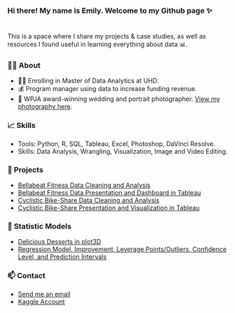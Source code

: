 ### Hi there! My name is Emily. Welcome to my Github page ✨
#

This is a space where I share my projects & case studies, as well as resources I found useful in learning everything about data 📊. 

### 🙋‍♀️  About
- 👩‍🎓 Enrolling in Master of Data Analytics at UHD.
- 💰 Program manager using data to increase funding revenue.
- 📸 WPJA award-winning wedding and portrait photographer. [View my photography here](https://www.1314studio.net/houston).


### 📈  Skills
- Tools: Python, R, SQL, Tableau, Excel, Photoshop, DaVinci Resolve.
- Skills: Data Analysis, Wrangling, Visualization, Image and Video Editing.

### 📂 Projects
- [Bellabeat Fitness Data Cleaning and Analysis](https://github.com/xtenix88/Google-Data-Analytics-Bellabeat-Case-Study) 
- [Bellabeat Fitness Data Presentation and Dashboard in Tableau](https://public.tableau.com/app/profile/emily.liang7497/viz/BellabeatFitnessDataAnalysis-GoogleDataAnalyticsCapstone/Story1)
- [Cyclistic Bike-Share Data Cleaning and Analysis](https://github.com/xtenix88/Google-Data-Analytic-Capstone)
- [Cyclistic Bike-Share Presentation and Visualization in Tableau](https://public.tableau.com/app/profile/emily.liang7497/viz/CyclistBikeShareAnalysis/Story1)

### 🎲 Statistic Models
- [Delicious Desserts in plot3D](https://github.com/xtenix88/Statistical-Learning-in-R/tree/main/Dessert)
- [Regression Model, Improvement, Leverage Points/Outliers, Confidence Level, and Prediction Intervals](https://github.com/xtenix88/Statistical-Learning-in-R/tree/main/Regression)

### 📫 Contact
- [Send me an email](mailto:xtenix@gmail.com)
- [Kaggle Account](https://www.kaggle.com/emilyliang8/)
